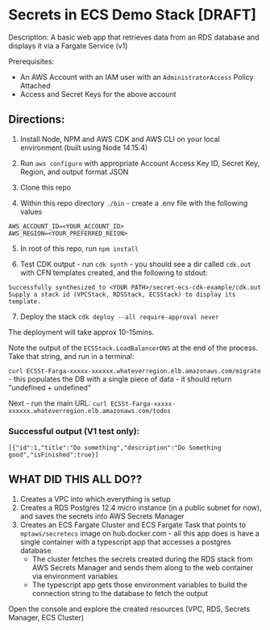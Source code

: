# Secrets in ECS Demo Stack [DRAFT]

Description: A basic web app that retrieves data from an RDS database and displays it via a Fargate Service (v1)

Prerequisites:
* An AWS Account with an IAM user with an `AdministratorAccess` Policy Attached
* Access and Secret Keys for the above account

## Directions:
1) Install Node, NPM and AWS CDK and AWS CLI on your local environment (built using Node 14.15.4)

2) Run `aws configure` with appropriate Account Access Key ID, Secret Key, Region, and output format JSON

3) Clone this repo

4) Within this repo directory `./bin` - create a .env file with the following values
```
AWS_ACCOUNT_ID=<YOUR_ACCOUNT_ID>
AWS_REGION=<YOUR_PREFERRED_REION>
```

5) In root of this repo, run `npm install`

6) Test CDK output - run `cdk synth` - you should see a dir called `cdk.out` with CFN templates created, and the following to stdout:
```
Successfully synthesized to <YOUR PATH>/secret-ecs-cdk-example/cdk.out
Supply a stack id (VPCStack, RDSStack, ECSStack) to display its template.
```

7) Deploy the stack `cdk deploy --all require-approval never`

The deployment will take approx 10-15mins. 

Note the output of the `ECSStack.LoadBalancerDNS` at the end of the process.   Take that string, and run in a terminal:

`curl ECSSt-Farga-xxxxx-xxxxxx.whateverregion.elb.amazonaws.com/migrate` - this populates the DB with a single piece of data - it should return "undefined + undefined"

Next - run the main URL:
`curl ECSSt-Farga-xxxxx-xxxxxx.whateverregion.elb.amazonaws.com/todos`


### Successful output (V1 test only):
```
[{"id":1,"title":"Do something","description":"Do Something good","isFinished":true}]
```

## WHAT DID THIS ALL DO??

1) Creates a VPC into which everything is setup
2) Creates a RDS Postgres 12.4 micro instance (in a public subnet for now), and saves the secrets into AWS Secrets Manager
3) Creates an ECS Fargate Cluster and ECS Fargate Task that points to `mptaws/secretecs` image on hub.docker.com - all this app does is have a single container with a typescript app that accesses a postgres database
    * The cluster fetches the secrets created during the RDS stack from AWS Secrets Manager and sends them along to the web container via environment variables
    * The typescript app gets those environment variables to build the connection string to the database to fetch the output

Open the console and explore the created resources (VPC, RDS, Secrets Manager, ECS Cluster)
